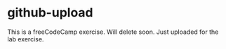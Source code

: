 # github-upload

This is a freeCodeCamp exercise. Will delete soon. Just uploaded for the lab exercise. 
